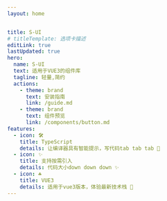 ```yaml
---
layout: home


title: S-UI
# titleTemplate: 选项卡描述
editLink: true
lastUpdated: true
hero:
  name: S-UI
  text: 适用于VUE3的组件库
  tagline: 轻量,简约
  actions:
    - theme: brand
      text: 安装指南
      link: /guide.md
    - theme: brand
      text: 组件预览
      link: /components/button.md
features:
  - icon: 🛠️
    title: TypeScript
    details: 让编译器具有智能提示，写代码tab tab tab 💟
  - icon: ✨
    title: 支持按需引入
    details: 代码大小down down down ✨
  - icon: ☘
    title: VUE3
    details: 适用于vue3版本，体验最新技术栈 🧡
---
```

<p style="display: flex;
    justify-content: center;
    align-items: center;
    margin-top: 10px;">
</p>

